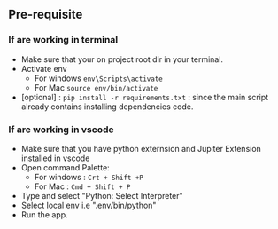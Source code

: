 ## Pre-requisite

### If are working in terminal

- Make sure that your on project root dir in your terminal.
- Activate env
  - For windows `env\Scripts\activate`
  - For Mac `source env/bin/activate`
- [optional] : `pip install -r requirements.txt` : since the main script already contains installing dependencies code.

### If are working in vscode

- Make sure that you have python externsion and Jupiter Extension installed in vscode
- Open command Palette:
  - For windows : `Crt + Shift +P`
  - For Mac : `Cmd + Shift + P`
- Type and select "Python: Select Interpreter"
- Select local env i.e ".env/bin/python"
- Run the app.
